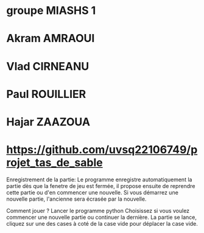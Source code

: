 # groupe MIASHS 1
# Akram AMRAOUI
# Vlad CIRNEANU
# Paul ROUILLIER 
# Hajar ZAAZOUA
# https://github.com/uvsq22106749/projet_tas_de_sable

Enregistrement de la partie:
Le programme enregistre automatiquement la partie dès que la fenetre de jeu est fermée, il propose ensuite de reprendre cette partie ou d'en commencer une nouvelle.
Si vous démarrez une nouvelle partie, l'ancienne sera écrasée par la nouvelle.

Comment jouer ?
Lancer le programme python
Choisissez si vous voulez commencer une nouvelle partie ou continuer la dernière.
La partie se lance, cliquez sur une des cases à coté de la case vide pour déplacer la case vide.
